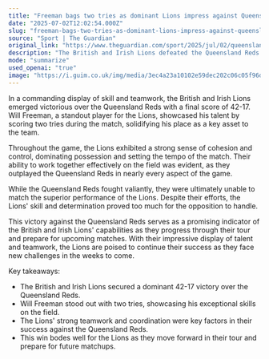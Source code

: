```yaml
---
title: "Freeman bags two tries as dominant Lions impress against Queensland Reds"
date: "2025-07-02T12:02:54.000Z"
slug: "freeman-bags-two-tries-as-dominant-lions-impress-against-queensland-reds"
source: "Sport | The Guardian"
original_link: "https://www.theguardian.com/sport/2025/jul/02/queensland-reds-british-and-irish-lions-rugby-union-match-report"
description: "The British and Irish Lions defeated the Queensland Reds with a commanding score of 42-17, with standout player Will Freeman scoring two tries. The Lions demonstrated strong teamwork and control throughout the match, outplaying their opponents in various aspects of the game. Despite the Queensland Reds' efforts, they were unable to match the superior performance of the Lions, who are now poised for continued success in their upcoming matches."
mode: "summarize"
used_openai: "true"
image: "https://i.guim.co.uk/img/media/3ec4a23a10102e59dec202c06c05f96d75838be6/142_0_4715_3773/master/4715.jpg?width=1200&height=630&quality=85&auto=format&fit=crop&overlay-align=bottom%2Cleft&overlay-width=100p&overlay-base64=L2ltZy9zdGF0aWMvb3ZlcmxheXMvdGctZGVmYXVsdC5wbmc&enable=upscale&s=b5f0eb4443b2f591a233e4c08b52a1ed"
---
```


In a commanding display of skill and teamwork, the British and Irish Lions emerged victorious over the Queensland Reds with a final score of 42-17. Will Freeman, a standout player for the Lions, showcased his talent by scoring two tries during the match, solidifying his place as a key asset to the team.

Throughout the game, the Lions exhibited a strong sense of cohesion and control, dominating possession and setting the tempo of the match. Their ability to work together effectively on the field was evident, as they outplayed the Queensland Reds in nearly every aspect of the game.

While the Queensland Reds fought valiantly, they were ultimately unable to match the superior performance of the Lions. Despite their efforts, the Lions' skill and determination proved too much for the opposition to handle.

This victory against the Queensland Reds serves as a promising indicator of the British and Irish Lions' capabilities as they progress through their tour and prepare for upcoming matches. With their impressive display of talent and teamwork, the Lions are poised to continue their success as they face new challenges in the weeks to come.

Key takeaways:
- The British and Irish Lions secured a dominant 42-17 victory over the Queensland Reds.
- Will Freeman stood out with two tries, showcasing his exceptional skills on the field.
- The Lions' strong teamwork and coordination were key factors in their success against the Queensland Reds.
- This win bodes well for the Lions as they move forward in their tour and prepare for future matchups.